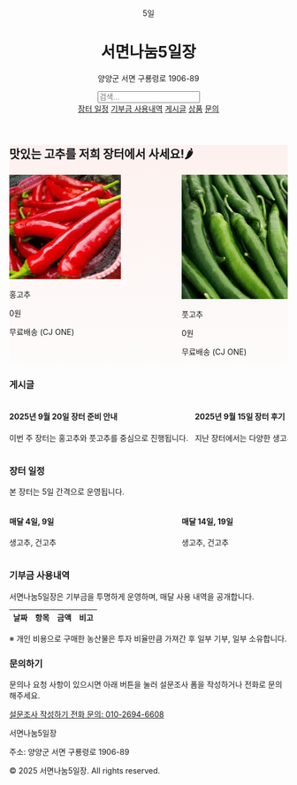 <html>
<head>
  <meta charset="UTF-8">
  <title>서면나눔5일장</title>
  <meta name="description" content="양양군 서면의 장터, 서면나눔5일장 농산물 직거래 페이지입니다." />
  <meta name="viewport" content="width=device-width, initial-scale=1.0">
  <link href="https://unpkg.com/tailwindcss@^2/dist/tailwind.min.css" rel="stylesheet">
  <style>
    .hero-bg{background:linear-gradient(180deg, rgba(255,99,71,0.08), rgba(255,160,122,0.02));}
    .scroll-container{display:flex;overflow-x:auto;scroll-behavior:smooth;}
    .search-item{min-width:300px;margin-right:12px;flex-shrink:0;}
  </style>
</head>
<body class="font-sans text-gray-800 bg-gray-50">

  <!-- Header + Search + Menu -->
  <header class="bg-white shadow-sm">
    <div class="max-w-6xl mx-auto px-4 py-4 flex items-center justify-between">
      <div class="flex items-center space-x-3">
        <div class="w-12 h-12 bg-red-500 rounded-md flex items-center justify-center text-white font-bold">5일</div>
        <div>
          <h1 class="text-lg font-semibold">서면나눔5일장</h1>
          <p class="text-xs text-gray-500">양양군 서면 구룡령로 1906-89</p>
        </div>
      </div>
      <div class="flex items-center space-x-6">
        <input id="search-input" type="text" placeholder="검색..." class="px-3 py-1 border rounded">
        <nav class="space-x-4 text-sm">
          <a href="#schedule" class="hover:underline">장터 일정</a>
          <a href="#donation" class="hover:underline">기부금 사용내역</a>
          <a href="#posts-section" class="hover:underline">게시글</a>
          <a href="#hero-section" class="hover:underline">상품</a>
          <a href="#contact" class="hover:underline">문의</a>
        </nav>
      </div>
    </div>
  </header>

  <!-- Hero / Product Section -->
  <section id="hero-section" class="hero-bg py-12">
    <div class="max-w-6xl mx-auto px-4">
      <h2 class="text-3xl font-extrabold mb-6 text-center">맛있는 고추를 저희 장터에서 사세요!🌶</h2>
      <div class="scroll-container" id="product-container">
        <div class="bg-white rounded-lg shadow-inner p-4 text-center search-item">
          <img src="홍고추.jpg" alt="홍고추 상품 이미지" class="mx-auto w-48 h-auto mb-2 rounded">
          <p class="font-semibold">홍고추</p>
          <p class="text-red-500 font-bold">0원</p>
          <p class="text-sm text-gray-600">무료배송 (CJ ONE)</p>
        </div>
        <div class="bg-white rounded-lg shadow-inner p-4 text-center search-item">
          <img src="풋고추.jpg" alt="풋고추 상품 이미지" class="mx-auto w-48 h-auto mb-2 rounded">
          <p class="font-semibold">풋고추</p>
          <p class="text-red-500 font-bold">0원</p>
          <p class="text-sm text-gray-600">무료배송 (CJ ONE)</p>
        </div>
      </div>
    </div>
  </section>

  <!-- Posts Section -->
  <section id="posts-section" class="bg-white py-10">
    <div class="max-w-6xl mx-auto px-4">
      <h3 class="text-2xl font-bold mb-4">게시글</h3>
      <div class="scroll-container" id="posts-container">
        <div class="border-b py-2 px-4 w-96 flex-shrink-0 search-item">
          <h4 class="font-semibold">2025년 9월 20일 장터 준비 안내</h4>
          <p>이번 주 장터는 홍고추와 풋고추를 중심으로 진행됩니다.</p>
        </div>
        <div class="border-b py-2 px-4 w-96 flex-shrink-0 search-item">
          <h4 class="font-semibold">2025년 9월 15일 장터 후기</h4>
          <p>지난 장터에서는 다양한 생고추가 판매되었습니다.</p>
        </div>
      </div>
    </div>
  </section>

  <!-- Schedule Section -->
  <section id="schedule" class="bg-white py-8">
    <div class="max-w-6xl mx-auto px-4">
      <h3 class="text-2xl font-bold mb-4">장터 일정</h3>
      <p class="text-gray-600 mb-4">본 장터는 5일 간격으로 운영됩니다.</p>
      <div class="overflow-auto bg-gray-50 p-4 rounded scroll-container" id="schedule-container">
        <div class="border-b py-2 px-4 w-96 flex-shrink-0 search-item">
          <h4 class="font-semibold">매달 4일, 9일</h4>
          <p>생고추, 건고추</p>
        </div>
        <div class="border-b py-2 px-4 w-96 flex-shrink-0 search-item">
          <h4 class="font-semibold">매달 14일, 19일</h4>
          <p>생고추, 건고추</p>
        </div>
        <div class="border-b py-2 px-4 w-96 flex-shrink-0 search-item">
          <h4 class="font-semibold">매달 24일, 29일</h4>
          <p>생고추, 건고추</p>
        </div>
      </div>
    </div>
  </section>

  <!-- Donation Section -->
  <section id="donation" class="bg-white py-10">
    <div class="max-w-6xl mx-auto px-4">
      <h3 class="text-2xl font-bold mb-4">기부금 사용내역</h3>
      <p class="text-gray-600 mb-4">서면나눔5일장은 기부금을 투명하게 운영하며, 매달 사용 내역을 공개합니다.</p>
      <div class="overflow-auto bg-gray-50 p-4 rounded">
        <table class="min-w-full text-sm text-left">
          <thead>
            <tr class="text-gray-600">
              <th class="p-2">날짜</th>
              <th class="p-2">항목</th>
              <th class="p-2">금액</th>
              <th class="p-2">비고</th>
            </tr>
          </thead>
          <tbody id="donation-body"></tbody>
        </table>
      </div>
      <p class="mt-4 text-sm text-gray-500">※ 개인 비용으로 구매한 농산물은 투자 비율만큼 가져간 후 일부 기부, 일부 소유합니다.</p>
    </div>
  </section>

  <!-- Contact Section -->
  <section id="contact" class="max-w-6xl mx-auto px-4 py-10 text-center">
    <h3 class="text-2xl font-bold mb-3">문의하기</h3>
    <p class="mb-4 text-gray-600">문의나 요청 사항이 있으시면 아래 버튼을 눌러 설문조사 폼을 작성하거나 전화로 문의해주세요.</p>
    <div class="flex flex-col md:flex-row justify-center gap-4">
      <a href="https://forms.gle/h7DNUtKJ9b5EeR3CA" target="_blank"
         class="px-6 py-3 bg-blue-600 text-white rounded shadow hover:bg-blue-700 transition">
        설문조사 작성하기
      </a>
      <a href="tel:01026946608"
         class="px-6 py-3 bg-green-600 text-white rounded shadow hover:bg-green-700 transition">
        전화 문의: 010-2694-6608
      </a>
    </div>
  </section>

  <!-- Footer -->
  <footer class="bg-gray-800 text-gray-200 py-6 mt-8">
    <div class="max-w-6xl mx-auto px-4 text-sm flex flex-col md:flex-row justify-between">
      <div>
        <p class="font-semibold">서면나눔5일장</p>
        <p class="text-xs">주소: 양양군 서면 구룡령로 1906-89</p>
      </div>
      <div class="text-xs text-gray-400">
        <p>© 2025 서면나눔5일장. All rights reserved.</p>
      </div>
    </div>
  </footer>

  <!-- JS: 검색 + 구글 시트 -->
  <script>
    async function loadDonations() {
      const sheetId = "1BonKPabCsJpnpmatmyoabENRZjgxpOmN7q73cgQdFD8";
      const sheetName = "Sheet1";
      const url = `https://opensheet.elk.sh/${sheetId}/${sheetName}`;
      try {
        const res = await fetch(url);
        const data = await res.json();
        const tbody = document.getElementById("donation-body");
        tbody.innerHTML = "";
        data.forEach(row => {
          const tr = document.createElement("tr");
          tr.innerHTML = `
            <td class="p-2 border-t">${row.날짜 || ""}</td>
            <td class="p-2 border-t">${row.항목 || ""}</td>
            <td class="p-2 border-t">${row.금액 || ""}</td>
            <td class="p-2 border-t">${row.비고 || ""}</td>
          `;
          tbody.appendChild(tr);
        });
      } catch(err) {
        console.error("기부금 데이터 로드 실패:", err);
      }
    }

    loadDonations();

    // 검색 기능
    const searchInput = document.getElementById('search-input');
    searchInput.addEventListener('input', () => {
      const query = searchInput.value.toLowerCase();
      const items = document.querySelectorAll('.search-item');
      items.forEach(item => {
        if(item.textContent.toLowerCase().includes(query)) {
          item.style.display = 'block';
        } else {
          item.style.display = 'none';
        }
      });
      // 장터 일정은 항상 맨 뒤
      const schedule = document.getElementById('schedule-container');
      schedule.parentNode.appendChild(schedule);
    });
  </script>

</body>
</html>
